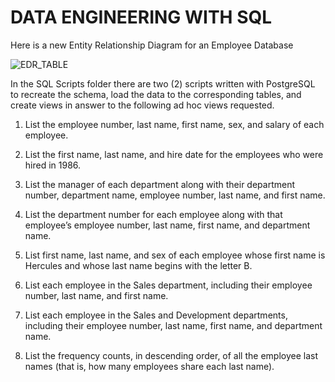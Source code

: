 # DATA ENGINEERING WITH SQL

Here is a new Entity Relationship Diagram for an Employee Database

![EDR_TABLE](\Outputs\Employee_ERD.png)

In the SQL Scripts folder there are two (2) scripts written with PostgreSQL to recreate the schema, load the data to the corresponding tables, and create views in answer to the following ad hoc views requested.

 1. List the employee number, last name, first name, sex, and salary of each employee.

 2. List the first name, last name, and hire date for the employees who were hired in 1986.

 3. List the manager of each department along with their department number, department name, employee number, last name, and first name.

 4. List the department number for each employee along with that employee’s employee number, last name, first name, and department name.

 5. List first name, last name, and sex of each employee whose first name is Hercules and whose last name begins with the letter B.

 6. List each employee in the Sales department, including their employee number, last name, and first name.

 7. List each employee in the Sales and Development departments, including their employee number, last name, first name, and department name.

 8. List the frequency counts, in descending order, of all the employee last names (that is, how many employees share each last name).
